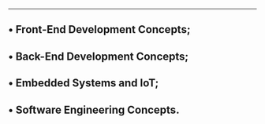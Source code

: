 -------------------------------------------------
• Front-End Development Concepts;
-----------------------------------------------
• Back-End Development Concepts;
---------------------------------------------------
• Embedded Systems and IoT;
----------------------------------------------------
• Software Engineering Concepts.
--------------------------------------------------
